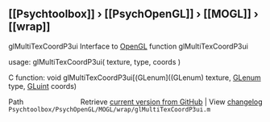 ## [[Psychtoolbox]] &#8250; [[PsychOpenGL]] &#8250; [[MOGL]] &#8250; [[wrap]]

glMultiTexCoordP3ui  Interface to [OpenGL](OpenGL) function glMultiTexCoordP3ui  
  
usage:  glMultiTexCoordP3ui( texture, type, coords )  
  
C function:  void glMultiTexCoordP3ui[(GLenum]((GLenum) texture, [GLenum](GLenum) type, [GLuint](GLuint) coords)  




<div class="code_header" style="text-align:right;">
  <span style="float:left;">Path&nbsp;&nbsp;</span> <span class="counter">Retrieve <a href=
  "https://raw.github.com/Psychtoolbox-3/Psychtoolbox-3/beta/Psychtoolbox/PsychOpenGL/MOGL/wrap/glMultiTexCoordP3ui.m">current version from GitHub</a> | View <a href=
  "https://github.com/Psychtoolbox-3/Psychtoolbox-3/commits/beta/Psychtoolbox/PsychOpenGL/MOGL/wrap/glMultiTexCoordP3ui.m">changelog</a></span>
</div>
<div class="code">
  <code>Psychtoolbox/PsychOpenGL/MOGL/wrap/glMultiTexCoordP3ui.m</code>
</div>

